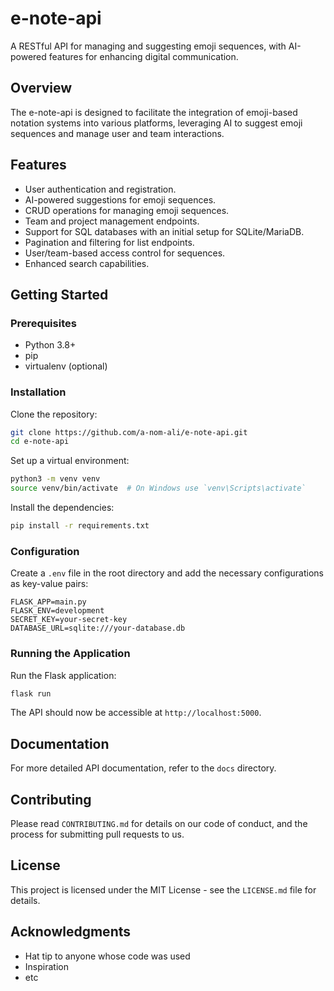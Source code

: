 # e-note-api

A RESTful API for managing and suggesting emoji sequences, with AI-powered features for enhancing digital communication.

## Overview

The e-note-api is designed to facilitate the integration of emoji-based notation systems into various platforms, leveraging AI to suggest emoji sequences and manage user and team interactions.

## Features

- User authentication and registration.
- AI-powered suggestions for emoji sequences.
- CRUD operations for managing emoji sequences.
- Team and project management endpoints.
- Support for SQL databases with an initial setup for SQLite/MariaDB.
- Pagination and filtering for list endpoints.
- User/team-based access control for sequences.
- Enhanced search capabilities.

## Getting Started

### Prerequisites

- Python 3.8+
- pip
- virtualenv (optional)

### Installation

Clone the repository:

```bash
git clone https://github.com/a-nom-ali/e-note-api.git
cd e-note-api
```

Set up a virtual environment:

```bash
python3 -m venv venv
source venv/bin/activate  # On Windows use `venv\Scripts\activate`
```

Install the dependencies:

```bash
pip install -r requirements.txt
```

### Configuration

Create a `.env` file in the root directory and add the necessary configurations as key-value pairs:

```env
FLASK_APP=main.py
FLASK_ENV=development
SECRET_KEY=your-secret-key
DATABASE_URL=sqlite:///your-database.db
```

### Running the Application

Run the Flask application:

```bash
flask run
```

The API should now be accessible at `http://localhost:5000`.

## Documentation

For more detailed API documentation, refer to the `docs` directory.

## Contributing

Please read `CONTRIBUTING.md` for details on our code of conduct, and the process for submitting pull requests to us.

## License

This project is licensed under the MIT License - see the `LICENSE.md` file for details.

## Acknowledgments

- Hat tip to anyone whose code was used
- Inspiration
- etc
